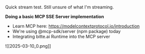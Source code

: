 Quick stream test. Still unsure of what I'm streaming. 

**Doing a basic MCP SSE Server implementation**
- Learn MCP here: https://modelcontextprotocol.io/introduction
- We're using @mcp-sdk/server (npm package) today
- Integrating bitte.ai Runtime into the MCP server


![[2025-03-10_0.png]]